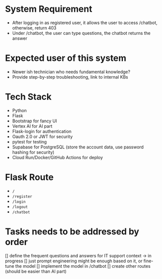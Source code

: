 # System Requirement

- After logging in as registered user, it allows the user to access /chatbot, otherwise, return 403
- Under /chatbot, the user can type questions, the chatbot returns the answer

# Expected user of this system

- Newer ish technician who needs fundamental knowledge?
- Provide step-by-step troubleshooting, link to internal KBs

# Tech Stack

- Python
- Flask
- Bootstrap for fancy UI
- Vertex AI for AI part
- Flask-login for authentication
- Oauth 2.0 or JWT for security
- pytest for testing
- Supabase for PostgreSQL (store the account data, use password hashing for security)
- Cloud Run/Docker/GitHub Actions for deploy

# Flask Route

- `/`
- `/register`
- `/login`
- `/logout`
- `/chatbot`

# Tasks needs to be addressed by order

[] define the frequent questions and answers for IT support context -> in progress
[] just prompt engineering might be enough based on it, or fine-tune the model
[] implement the model in /chatbot
[] create other routes (should be easier than AI part)
